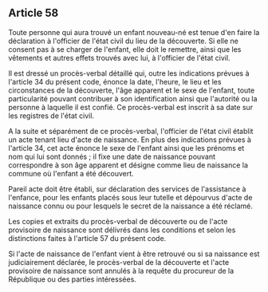 Article 58
----
Toute personne qui aura trouvé un enfant nouveau-né est tenue d'en faire la
déclaration à l'officier de l'état civil du lieu de la découverte. Si elle ne
consent pas à se charger de l'enfant, elle doit le remettre, ainsi que les
vêtements et autres effets trouvés avec lui, à l'officier de l'état civil.

Il est dressé un procès-verbal détaillé qui, outre les indications prévues à
l'article 34 du présent code, énonce la date, l'heure, le lieu et les
circonstances de la découverte, l'âge apparent et le sexe de l'enfant, toute
particularité pouvant contribuer à son identification ainsi que l'autorité ou la
personne à laquelle il est confié. Ce procès-verbal est inscrit à sa date sur
les registres de l'état civil.

A la suite et séparément de ce procès-verbal, l'officier de l'état civil établit
un acte tenant lieu d'acte de naissance. En plus des indications prévues à
l'article 34, cet acte énonce le sexe de l'enfant ainsi que les prénoms et nom
qui lui sont donnés ; il fixe une date de naissance pouvant correspondre à son
âge apparent et désigne comme lieu de naissance la commune où l'enfant a été
découvert.

Pareil acte doit être établi, sur déclaration des services de l'assistance à
l'enfance, pour les enfants placés sous leur tutelle et dépourvus d'acte de
naissance connu ou pour lesquels le secret de la naissance a été réclamé.

Les copies et extraits du procès-verbal de découverte ou de l'acte provisoire de
naissance sont délivrés dans les conditions et selon les distinctions faites à
l'article 57 du présent code.

Si l'acte de naissance de l'enfant vient à être retrouvé ou si sa naissance est
judiciairement déclarée, le procès-verbal de la découverte et l'acte provisoire
de naissance sont annulés à la requête du procureur de la République ou des
parties intéressées.
